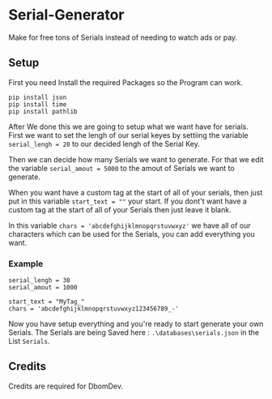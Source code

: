 # Serial-Generator
Make for free tons of Serials instead of needing to watch ads or pay. 

## Setup
First you need Install the required Packages so the Program can work.

```pip install random
pip install json
pip install time
pip install pathlib
```

After We done this we are going to setup what we want have for serials. First we want to set the lengh of our serial keyes by settiing the variable `serial_lengh = 20` to our decided lengh of the Serial Key.

Then we can decide how many Serials we want to generate. For that we edit the variable `serial_amout = 5000` to the amout of Serials we want to generate.

When you want have a custom tag at the start of all of your serials, then just put in this variable `start_text = ""` your start. If you dont't want have a custom tag at the start of all of your Serials then just leave it blank.

In this variable `chars = 'abcdefghijklmnopqrstuvwxyz'` we have all of our characters which can be used for the Serials, you can add everything you want.

### Example
```
serial_lengh = 30
serial_amout = 1000

start_text = "MyTag_"
chars = 'abcdefghijklmnopqrstuvwxyz123456789_-'
```

Now you have setup everything and you're ready to start generate your own Serials. The Serials are being Saved here : `.\databases\serials.json` in the List `Serials`.

## Credits
Credits are required for DbomDev.

